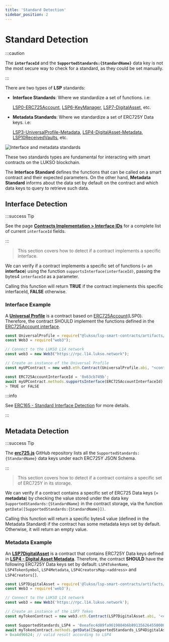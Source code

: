 ```yaml
---
title: 'Standard Detection'
sidebar_position: 2
---
```


# Standard Detection

:::caution

The **`interfaceId`** and the **`SupportedStandards:{StandardName}`** data key is not the most secure way to check for a standard, as they could be set manually.

:::

There are two types of **LSP** standards:

- **Interface Standards**: Where we standardize a set of functions. i.e:

  [LSP0-ERC725Account](./universal-profile/lsp0-erc725account.md), [LSP6-KeyManager](./universal-profile/lsp6-key-manager.md), [LSP7-DigitalAsset](./nft-2.0/LSP7-Digital-Asset.md), etc.

- **Metadata Standards**: Where we standardize a set of ERC725Y Data keys. i.e:

  [LSP3-UniversalProfile-Metadata](./universal-profile/lsp3-universal-profile-metadata.md), [LSP4-DigitalAsset-Metadata](./nft-2.0/LSP4-Digital-Asset-Metadata.md), [LSP10ReceivedVaults](./universal-profile/lsp10-received-vaults.md), etc.

![Interface and metadata standards](/img/standard-detection.jpeg)

These two standards types are fundamental for interacting with smart contracts on the LUKSO blockchain.

The **Interface Standard** defines the functions that can be called on a smart contract and their expected parameters. On the other hand, **Metadata Standard** informs about the data set by default on the contract and which data keys to query to retrieve such data.

## Interface Detection

:::success Tip

See the page **[Contracts Implementation > Interface IDs](./smart-contracts/interface-ids)** for a complete list of current `interfaceId` fields.

:::

> This section covers how to detect if a contract implements a specific interface.

We can verify if a contract implements a specific set of functions (= an **interface**) using the function `supportsInterface(interfaceId)`, passing the bytes4 `interfaceId` as a parameter.

Calling this function will return **TRUE** if the contract implements this specific interfaceId, **FALSE** otherwise.

### Interface Example

A **[Universal Profile](./universal-profile/lsp3-universal-profile-metadata.md)** is a contract based on [ERC725Account](./universal-profile/lsp0-erc725account.md)(LSP0). Therefore, the contract SHOULD implement the functions defined in the [ERC725Account interface](https://github.com/lukso-network/LIPs/blob/main/LSPs/LSP-0-ERC725Account.md#interface-cheat-sheet).

```javascript
const UniversalProfile = require("@lukso/lsp-smart-contracts/artifacts/UniversalProfile.json");
const Web3 = require("web3");

// Connect to the LUKSO L14 network
const web3 = new Web3("https://rpc.l14.lukso.network");

// Create an instance of the Universal Profile
const myUPContract = new web3.eth.Contract(UniversalProfile.abi, "<contract-address>");

const ERC725AccountInterfaceId = '0x63cb749b';
await myUPContract.methods.supportsInterface(ERC725AccountInterfaceId).call();
> TRUE or FALSE
```

:::info

See [ERC165 - Standard Interface Detection](https://eips.ethereum.org/EIPS/eip-165) for more details.

:::

## Metadata Detection

:::success Tip

The **[erc725.js](https://github.com/ERC725Alliance/erc725.js/tree/develop/src/schemas)** GitHub repository lists all the `SupportedStandards:{StandardName}` data keys under each ERC725Y JSON Schema.

:::

> This section covers how to detect if a contract contains a specific set of ERC725Y in its storage.

We can verify if a contract contains a specific set of ERC725 Data keys (= **metadata**) by checking the value stored under the data key `SupportedStandards:{StandardName}` in the contract storage, via the function `getData([SupportedStandards:{StandardName}])`.

Calling this function will return a specific bytes4 value (defined in the Metadata Standard) if the contract has some metadata keys set by default. Otherwise, it will return an empty value.

### Metadata Example

An **[LSP7DigitalAsset](./nft-2.0/LSP7-Digital-Asset.md)** is a contract that contains ERC725Y Data keys defined in **[LSP4 - Digital Asset Metadata](https://github.com/lukso-network/LIPs/blob/main/LSPs/LSP-4-DigitalAsset-Metadata.md)**. Therefore, the contract **SHOULD** have the following ERC725Y Data keys set by default: `LSP4TokenName`, `LSP4TokenSymbol`, `LSP4Metadata`, `LSP4CreatorsMap:<address>` and `LSP4Creators[]`.

```javascript
const LSP7DigitalAsset = require('@lukso/lsp-smart-contracts/artifacts/LSP7DigitalAsset.json');
const Web3 = require('web3');

// Connect to the LUKSO L14 network
const web3 = new Web3('https://rpc.l14.lukso.network');

// Create an instance of the LSP7 Token
const myTokenContract = new web3.eth.Contract(LSP7DigitalAsset.abi, '<contract-address>');

const SupportedStandards_LSP4 = '0xeafec4d89fa9619884b6b89135626455000000000000000000000000a4d96624';
await myTokenContract.methods.getData([SupportedStandards_LSP4DigitalAsset]).call();
> 0xa4d96624; // valid result according to LSP4
```
